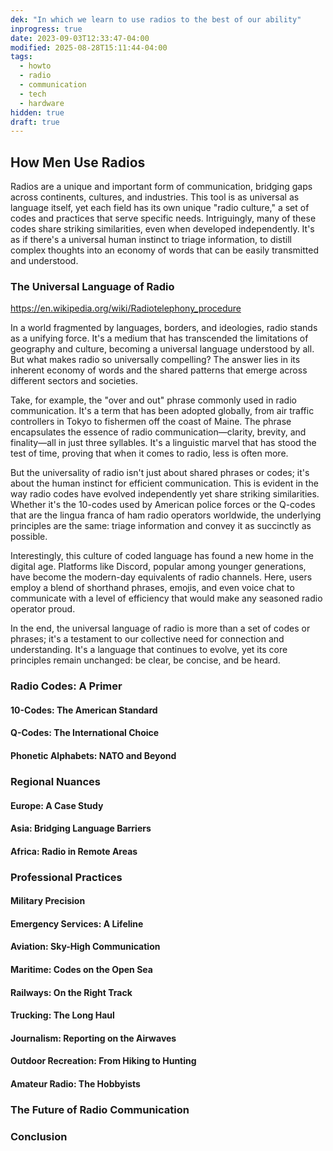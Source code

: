 ```yaml
---
dek: "In which we learn to use radios to the best of our ability"
inprogress: true
date: 2023-09-03T12:33:47-04:00
modified: 2025-08-28T15:11:44-04:00
tags:
  - howto
  - radio
  - communication
  - tech
  - hardware
hidden: true
draft: true
---
```

## How Men Use Radios

Radios are a unique and important form of communication, bridging gaps across continents, cultures, and industries. This tool is as universal as language itself, yet each field has its own unique "radio culture," a set of codes and practices that serve specific needs. Intriguingly, many of these codes share striking similarities, even when developed independently. It's as if there's a universal human instinct to triage information, to distill complex thoughts into an economy of words that can be easily transmitted and understood.

### The Universal Language of Radio

<https://en.wikipedia.org/wiki/Radiotelephony_procedure>

In a world fragmented by languages, borders, and ideologies, radio stands as a unifying force. It's a medium that has transcended the limitations of geography and culture, becoming a universal language understood by all. But what makes radio so universally compelling? The answer lies in its inherent economy of words and the shared patterns that emerge across different sectors and societies.

Take, for example, the "over and out" phrase commonly used in radio communication. It's a term that has been adopted globally, from air traffic controllers in Tokyo to fishermen off the coast of Maine. The phrase encapsulates the essence of radio communication—clarity, brevity, and finality—all in just three syllables. It's a linguistic marvel that has stood the test of time, proving that when it comes to radio, less is often more.

But the universality of radio isn't just about shared phrases or codes; it's about the human instinct for efficient communication. This is evident in the way radio codes have evolved independently yet share striking similarities. Whether it's the 10-codes used by American police forces or the Q-codes that are the lingua franca of ham radio operators worldwide, the underlying principles are the same: triage information and convey it as succinctly as possible.

Interestingly, this culture of coded language has found a new home in the digital age. Platforms like Discord, popular among younger generations, have become the modern-day equivalents of radio channels. Here, users employ a blend of shorthand phrases, emojis, and even voice chat to communicate with a level of efficiency that would make any seasoned radio operator proud.

In the end, the universal language of radio is more than a set of codes or phrases; it's a testament to our collective need for connection and understanding. It's a language that continues to evolve, yet its core principles remain unchanged: be clear, be concise, and be heard.

### Radio Codes: A Primer

#### 10-Codes: The American Standard

#### Q-Codes: The International Choice

#### Phonetic Alphabets: NATO and Beyond

### Regional Nuances

#### Europe: A Case Study

#### Asia: Bridging Language Barriers

#### Africa: Radio in Remote Areas

### Professional Practices

#### Military Precision

#### Emergency Services: A Lifeline

#### Aviation: Sky-High Communication

#### Maritime: Codes on the Open Sea

#### Railways: On the Right Track

#### Trucking: The Long Haul

#### Journalism: Reporting on the Airwaves

#### Outdoor Recreation: From Hiking to Hunting

#### Amateur Radio: The Hobbyists

### The Future of Radio Communication

### Conclusion